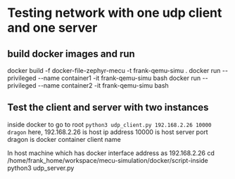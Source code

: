 # Testing network with one udp client and one server
## build docker images and run
docker build -f docker-file-zephyr-mecu -t  frank-qemu-simu .
docker run --privileged --name container1 -it  frank-qemu-simu bash
docker run --privileged --name container2 -it  frank-qemu-simu bash
## Test the client and server with two instances
inside docker to go to root
`python3 udp_client.py 192.168.2.26 10000 dragon`
  here, 192.168.2.26 is host ip address
        10000 is host server port
        dragon is docker container client name

In host machine which has docker interface address as 192.168.2.26
cd /home/frank_home/workspace/mecu-simulation/docker/script-inside
python3 udp_server.py

